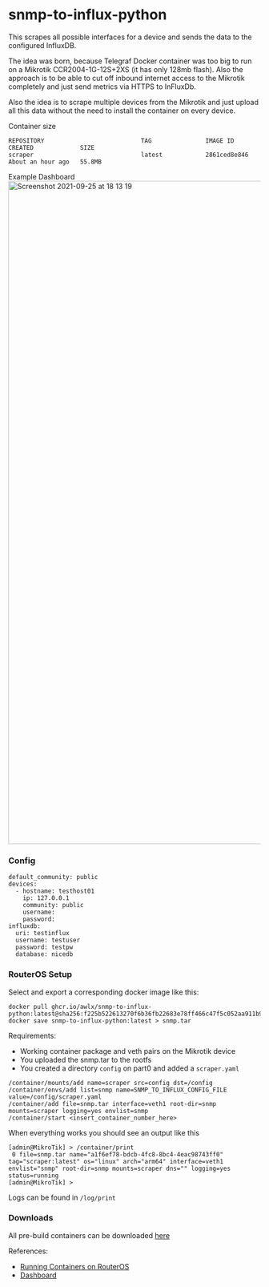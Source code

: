 # snmp-to-influx-python

This scrapes all possible interfaces for a device and sends the data to the configured InfluxDB.

The idea was born, because Telegraf Docker container was too big to run on a Mikrotik CCR2004-1G-12S+2XS (it has only 128mb flash). Also the approach is to be able to cut off inbound internet access to the Mikrotik completely and just send metrics via HTTPS to InFluxDb.

Also the idea is to scrape multiple devices from the Mikrotik and just upload all this data without the need to install the container on every device.

Container size
```
REPOSITORY                           TAG               IMAGE ID       CREATED             SIZE
scraper                              latest            2861ced8e846   About an hour ago   55.8MB
```

Example Dashboard
<img width="1324" alt="Screenshot 2021-09-25 at 18 13 19" src="https://user-images.githubusercontent.com/6527744/134778264-cd808d63-4e8e-4366-bf01-e74f30d3a907.png">

### Config

```
default_community: public
devices:
  - hostname: testhost01
    ip: 127.0.0.1
    community: public
    username:
    password:
influxdb:
  uri: testinflux
  username: testuser
  password: testpw
  database: nicedb
```

### RouterOS Setup

Select and export a corresponding docker image like this:
```
docker pull ghcr.io/awlx/snmp-to-influx-python:latest@sha256:f225b522613270f6b36fb22683e78ff466c47f5c052aa911b933f583b602ab51
docker save snmp-to-influx-python:latest > snmp.tar 
```

Requirements:
- Working container package and veth pairs on the Mikrotik device
- You uploaded the snmp.tar to the rootfs 
- You created a directory `config` on part0 and added a `scraper.yaml`

```
/container/mounts/add name=scraper src=config dst=/config
/container/envs/add list=snmp name=SNMP_TO_INFLUX_CONFIG_FILE value=/config/scraper.yaml
/container/add file=snmp.tar interface=veth1 root-dir=snmp mounts=scraper logging=yes envlist=snmp
/container/start <insert_container_number_here>
```

When everything works you should see an output like this
```
[admin@MikroTik] > /container/print 
 0 file=snmp.tar name="a1f6ef78-bdcb-4fc8-8bc4-4eac98743ff0" tag="scraper:latest" os="linux" arch="arm64" interface=veth1 envlist="snmp" root-dir=snmp mounts=scraper dns="" logging=yes status=running 
[admin@MikroTik] >
```

Logs can be found in `/log/print`

### Downloads

All pre-build containers can be downloaded [here](https://github.com/awlx/snmp-to-influx-python/pkgs/container/snmp-to-influx-python)

References:
- [Running Containers on RouterOS](https://forum.mikrotik.com/viewtopic.php?f=1&t=178342)
- [Dashboard](https://stats.ffmuc.net/d/V1sioJN7k/mikrotik-monitoring?orgId=1)
